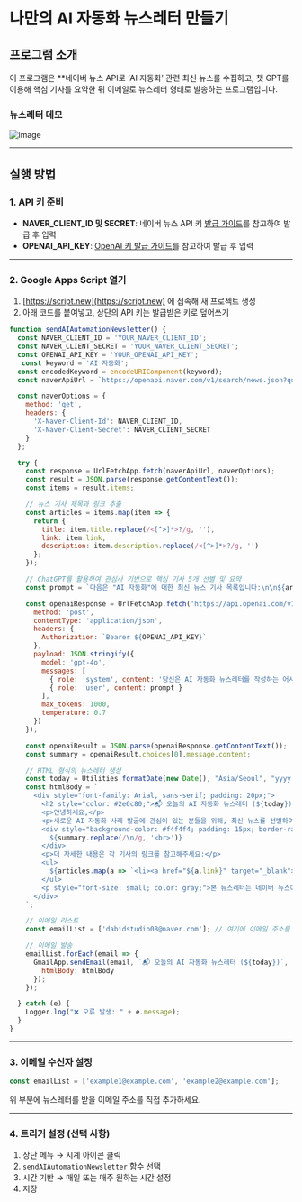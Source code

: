 # 나만의 AI 자동화 뉴스레터 만들기

## 프로그램 소개

이 프로그램은 **네이버 뉴스 API로 ‘AI 자동화’ 관련 최신 뉴스를 수집하고, 챗 GPT를 이용해 핵심 기사를 요약한 뒤 이메일로 뉴스레터 형태로 발송하는 프로그램입니다.
### 뉴스레터 데모
![image](https://github.com/user-attachments/assets/02cfc344-f126-4d7f-aaa0-846749ce145d)


---

## 실행 방법

### 1. API 키 준비

* **NAVER\_CLIENT\_ID 및 SECRET**: 네이버 뉴스 API 키 [발급 가이드](https://github.com/dabidstudio/dabidstudio_guides/blob/main/get-navernews-api-key.md)를 참고하여 발급 후 입력
* **OPENAI\_API\_KEY**: [OpenAI 키 발급 가이드](https://github.com/dabidstudio/dabidstudio_guides/blob/main/get-openai-api-key.md)를 참고하여 발급 후 입력

---

### 2. Google Apps Script 열기

1. [https://script.new](https://script.new) 에 접속해 새 프로젝트 생성
2. 아래 코드를 붙여넣고, 상단의 API 키는 발급받은 키로 덮어쓰기

```javascript
function sendAIAutomationNewsletter() {
  const NAVER_CLIENT_ID = 'YOUR_NAVER_CLIENT_ID';
  const NAVER_CLIENT_SECRET = 'YOUR_NAVER_CLIENT_SECRET';
  const OPENAI_API_KEY = 'YOUR_OPENAI_API_KEY';
   const keyword = 'AI 자동화';
  const encodedKeyword = encodeURIComponent(keyword);
  const naverApiUrl = `https://openapi.naver.com/v1/search/news.json?query=${encodedKeyword}&display=10&sort=date`;

  const naverOptions = {
    method: 'get',
    headers: {
      'X-Naver-Client-Id': NAVER_CLIENT_ID,
      'X-Naver-Client-Secret': NAVER_CLIENT_SECRET
    }
  };

  try {
    const response = UrlFetchApp.fetch(naverApiUrl, naverOptions);
    const result = JSON.parse(response.getContentText());
    const items = result.items;

    // 뉴스 기사 제목과 링크 추출
    const articles = items.map(item => {
      return {
        title: item.title.replace(/<[^>]*>?/g, ''),
        link: item.link,
        description: item.description.replace(/<[^>]*>?/g, '')
      };
    });

    // ChatGPT를 활용하여 관심사 기반으로 핵심 기사 5개 선별 및 요약
    const prompt = `다음은 "AI 자동화"에 대한 최신 뉴스 기사 목록입니다:\n\n${articles.map((a, i) => `${i + 1}. ${a.title}`).join('\n')}\n\n이 중에서 새로운 AI 자동화 사례 발굴에 가장 관련성이 높은 5개의 기사를 선별하고, 각 기사의 핵심 내용을 요약하여 스토리 형태로 작성해 주세요.`;

    const openaiResponse = UrlFetchApp.fetch('https://api.openai.com/v1/chat/completions', {
      method: 'post',
      contentType: 'application/json',
      headers: {
        Authorization: `Bearer ${OPENAI_API_KEY}`
      },
      payload: JSON.stringify({
        model: 'gpt-4o',
        messages: [
          { role: 'system', content: '당신은 AI 자동화 뉴스레터를 작성하는 어시스턴트입니다.' },
          { role: 'user', content: prompt }
        ],
        max_tokens: 1000,
        temperature: 0.7
      })
    });

    const openaiResult = JSON.parse(openaiResponse.getContentText());
    const summary = openaiResult.choices[0].message.content;

    // HTML 형식의 뉴스레터 생성
    const today = Utilities.formatDate(new Date(), "Asia/Seoul", "yyyy.MM.dd");
    const htmlBody = `
      <div style="font-family: Arial, sans-serif; padding: 20px;">
        <h2 style="color: #2e6c80;">📬 오늘의 AI 자동화 뉴스레터 (${today})</h2>
        <p>안녕하세요,</p>
        <p>새로운 AI 자동화 사례 발굴에 관심이 있는 분들을 위해, 최신 뉴스를 선별하여 요약한 내용을 아래에 전달드립니다.</p>
        <div style="background-color: #f4f4f4; padding: 15px; border-radius: 5px;">
          ${summary.replace(/\n/g, '<br>')}
        </div>
        <p>더 자세한 내용은 각 기사의 링크를 참고해주세요:</p>
        <ul>
          ${articles.map(a => `<li><a href="${a.link}" target="_blank">${a.title}</a></li>`).join('')}
        </ul>
        <p style="font-size: small; color: gray;">본 뉴스레터는 네이버 뉴스에서 'AI 자동화' 키워드로 수집된 기사를 기반으로 ChatGPT를 활용하여 생성되었습니다.</p>
      </div>
    `;

    // 이메일 리스트
    const emailList = ['dabidstudio08@naver.com']; // 여기에 이메일 주소를 추가하세요

    // 이메일 발송
    emailList.forEach(email => {
      GmailApp.sendEmail(email, `📬 오늘의 AI 자동화 뉴스레터 (${today})`, 'HTML 형식의 뉴스레터를 확인해주세요.', {
        htmlBody: htmlBody
      });
    });

  } catch (e) {
    Logger.log("❌ 오류 발생: " + e.message);
  }
}
```

---

### 3. 이메일 수신자 설정

```javascript
const emailList = ['example1@example.com', 'example2@example.com'];
```

위 부분에 뉴스레터를 받을 이메일 주소를 직접 추가하세요.

---

### 4. 트리거 설정 (선택 사항)

1. 상단 메뉴 → 시계 아이콘 클릭
2. `sendAIAutomationNewsletter` 함수 선택
3. 시간 기반 → 매일 또는 매주 원하는 시간 설정
4. 저장 
